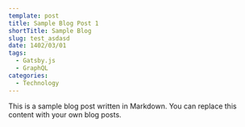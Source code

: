 ```yaml
---
template: post
title: Sample Blog Post 1
shortTitle: Sample Blog 
slug: test_asdasd
date: 1402/03/01
tags:
  - Gatsby.js
  - GraphQL
categories:
  - Technology
---
```


This is a sample blog post written in Markdown. You can replace this content with your own blog posts.